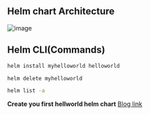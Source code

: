 ## Helm chart Architecture

![image]()

## Helm CLI(Commands)

```bash
helm install myhelloworld helloworld

helm delete myhelloworld

helm list -a
```

**Create you first hellworld helm chart**
[Blog link](https://jhooq.com/getting-start-with-helm-chart/)
